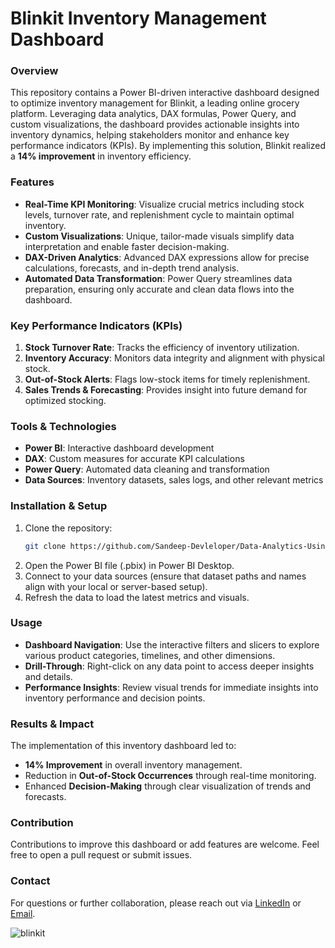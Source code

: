 
# Blinkit Inventory Management Dashboard

### Overview
This repository contains a Power BI-driven interactive dashboard designed to optimize inventory management for Blinkit, a leading online grocery platform. Leveraging data analytics, DAX formulas, Power Query, and custom visualizations, the dashboard provides actionable insights into inventory dynamics, helping stakeholders monitor and enhance key performance indicators (KPIs). By implementing this solution, Blinkit realized a **14% improvement** in inventory efficiency.

### Features
- **Real-Time KPI Monitoring**: Visualize crucial metrics including stock levels, turnover rate, and replenishment cycle to maintain optimal inventory.
- **Custom Visualizations**: Unique, tailor-made visuals simplify data interpretation and enable faster decision-making.
- **DAX-Driven Analytics**: Advanced DAX expressions allow for precise calculations, forecasts, and in-depth trend analysis.
- **Automated Data Transformation**: Power Query streamlines data preparation, ensuring only accurate and clean data flows into the dashboard.

### Key Performance Indicators (KPIs)
1. **Stock Turnover Rate**: Tracks the efficiency of inventory utilization.
2. **Inventory Accuracy**: Monitors data integrity and alignment with physical stock.
3. **Out-of-Stock Alerts**: Flags low-stock items for timely replenishment.
4. **Sales Trends & Forecasting**: Provides insight into future demand for optimized stocking.

### Tools & Technologies
- **Power BI**: Interactive dashboard development
- **DAX**: Custom measures for accurate KPI calculations
- **Power Query**: Automated data cleaning and transformation
- **Data Sources**: Inventory datasets, sales logs, and other relevant metrics

### Installation & Setup
1. Clone the repository:
   ```bash
   git clone https://github.com/Sandeep-Devleloper/Data-Analytics-Using-Power-BI.git
   ```
2. Open the Power BI file (.pbix) in Power BI Desktop.
3. Connect to your data sources (ensure that dataset paths and names align with your local or server-based setup).
4. Refresh the data to load the latest metrics and visuals.

### Usage
- **Dashboard Navigation**: Use the interactive filters and slicers to explore various product categories, timelines, and other dimensions.
- **Drill-Through**: Right-click on any data point to access deeper insights and details.
- **Performance Insights**: Review visual trends for immediate insights into inventory performance and decision points.

### Results & Impact
The implementation of this inventory dashboard led to:
- **14% Improvement** in overall inventory management.
- Reduction in **Out-of-Stock Occurrences** through real-time monitoring.
- Enhanced **Decision-Making** through clear visualization of trends and forecasts.

### Contribution
Contributions to improve this dashboard or add features are welcome. Feel free to open a pull request or submit issues.

### Contact
For questions or further collaboration, please reach out via [LinkedIn](https://www.linkedin.com/in/your-profile) or [Email](mailto:youremail@example.com).

![blinkit](https://github.com/user-attachments/assets/0c5ef36a-bc6c-4327-bb5a-dce6cd1cfa1f)
